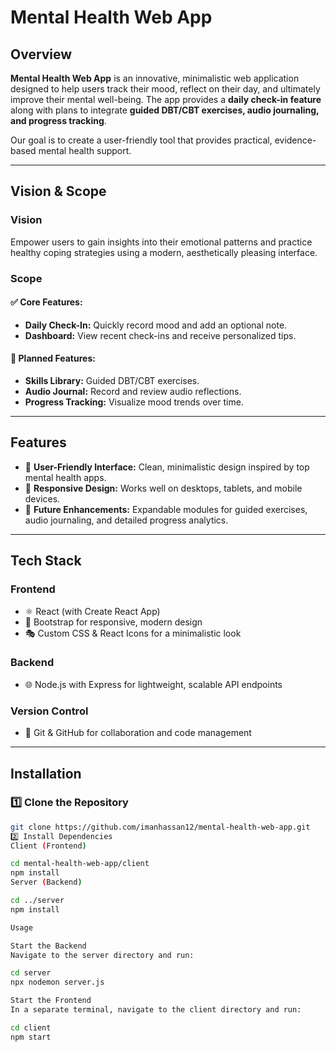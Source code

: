 # Mental Health Web App

## Overview

**Mental Health Web App** is an innovative, minimalistic web application designed to help users track their mood, reflect on their day, and ultimately improve their mental well-being. The app provides a **daily check-in feature** along with plans to integrate **guided DBT/CBT exercises, audio journaling, and progress tracking**. 

Our goal is to create a user-friendly tool that provides practical, evidence-based mental health support.

---

## Vision & Scope

### **Vision**
Empower users to gain insights into their emotional patterns and practice healthy coping strategies using a modern, aesthetically pleasing interface.

### **Scope**
#### ✅ **Core Features:**
- **Daily Check-In:** Quickly record mood and add an optional note.
- **Dashboard:** View recent check-ins and receive personalized tips.

#### 🔮 **Planned Features:**
- **Skills Library:** Guided DBT/CBT exercises.
- **Audio Journal:** Record and review audio reflections.
- **Progress Tracking:** Visualize mood trends over time.

---

## Features

- 🎨 **User-Friendly Interface:** Clean, minimalistic design inspired by top mental health apps.
- 📱 **Responsive Design:** Works well on desktops, tablets, and mobile devices.
- 🚀 **Future Enhancements:** Expandable modules for guided exercises, audio journaling, and detailed progress analytics.

---

## Tech Stack

### **Frontend**
- ⚛️ React (with Create React App)
- 🎨 Bootstrap for responsive, modern design
- 🎭 Custom CSS & React Icons for a minimalistic look

### **Backend**
- 🌐 Node.js with Express for lightweight, scalable API endpoints

### **Version Control**
- 🔄 Git & GitHub for collaboration and code management

---

## Installation

### **1️⃣ Clone the Repository**
```bash
git clone https://github.com/imanhassan12/mental-health-web-app.git
2️⃣ Install Dependencies
Client (Frontend)

cd mental-health-web-app/client
npm install
Server (Backend)

cd ../server
npm install

Usage

Start the Backend
Navigate to the server directory and run:

cd server
npx nodemon server.js

Start the Frontend
In a separate terminal, navigate to the client directory and run:

cd client
npm start

